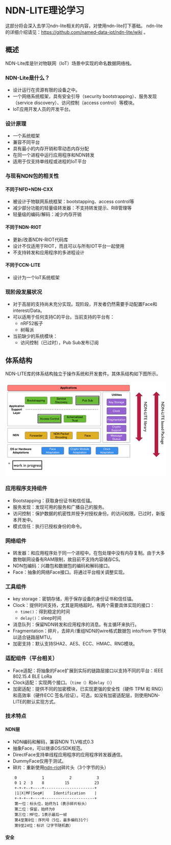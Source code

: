 # NDN-LITE理论学习

这部分将会深入去学习ndn-lite相关的内容，对使用ndn-lite打下基础。
ndn-lite的详细介绍请见：https://github.com/named-data-iot/ndn-lite/wiki 。

## 概述

NDN-Lite库是针对物联网（IoT）场景中实现的命名数据网络栈。

### NDN-Lite是什么？

* 设计运行在资源有限的设备之中。
* 一个网络系统框架，具有安全引导（security bootstrapping）、服务发现（service discovery）、访问控制（access control）等模块。
* IoT应用开发人员的开发平台。

### 设计原理

* 一个系统框架
* 兼容不同平台
* 具有最小的内存开销和零动态内存分配
* 在同一个进程中运行应用程序和NDN转发
* 适用于仅支持单线程或进程的IoT平台

### 与现有NDN包的相关性

#### 不同于NFD+NDN-CXX

* 被设计于物联网系统框架：bootstapping、access control等
* 减少部分功能的轻量级转发器：不支持转发提示、RIB管理等
* 轻量级的编码/解码：减少内存开销

#### 不同于NDN-RIOT

* 更新/改善NDN-RIOT代码库
* 设计不仅适用于RIOT，而且可以与所有IOT平台一起使用
* 不支持转发和应用程序的多进程设计

#### 不同于CCN-LITE

* 设计为一个IoT系统框架

### 现阶段发展状况

* 对于高层的支持尚未充分实现。现阶段，开发者仍然需要手动配置Face和interest/Data。
* 可以适用于任何支持C的平台。当前支持的平台有：
  * nRF52板子
  * 树莓派
* 当前缺少的系统模块：
  * 访问控制（已过时），Pub Sub发布订阅

## 体系结构

NDN-LITE库的体系结构独立于操作系统和开发套件。其体系结构如下图所示。

![](./../pic/ndn-lite%20architecture.png)

### 应用程序支持组件

* Bootstapping：获取身份证书和信任锚。
* 服务发现：发现可用的服务和广播自己的服务。
* 访问控制：保护数据的机密性并授予对授权身份。的访问权限。已过时，新版本开发中。
* 模式信任：执行已授权身份的命令。
  
### 网络组件

* 转发器：和应用程序处于同一个进程中。在包处理中没有内存复制。由于大多数物联网设备有RAM限制，故目前不支持内容储存CS。
* NDN包编码：兴趣包和数据包的编码和解码接口。
* Face：抽象的网络Face接口。将通过平台相关调整实现。

### 工具组件

* key storage：密钥存储，用于保存设备的身份证书和信任锚。
* Clock：提供时间支持，尤其是网络超时。有两个需要具体实现的接口：
  * `time()`：得到稳定的时间
  * `delay()`：sleep时间
* 消息队列：保留NDN转发和应用程序的消息。有主循环来执行。
* Fragmentation：碎片，去碎片/重组NDN的wire格式数据包 into/from 字节块以适合链路层MTU。
* 加密支持：默认支持SHA2、AES、ECC、HMAC、RNG模块。

### 适配组件（平台相关）

* Face适配：将抽象的Face扩展到实际的链路层接口以支持不同的平台：IEEE 802.15.4 BLE LoRa
* Clock适配：实现两个接口。（`time（）`和`delay（）`）
* 加密适配：提供不同的加密模块，已实现更强的安全性（硬件 TPM 和 RNG）和高效率（硬件ECC 签名/验证）。可选，如没有加密适配层，则使用NDN-LITE的默认实现方式。

### 技术特点

#### NDN层

* NDN编码和解码，兼容NDN TLV格式0.3
* 抽象Face，可以继承OS/SDK规范。
* DirectFace支持单线程应用程序的应用程序转发器通信。
* DummyFace仅用于测试。
* 碎片：重新使用[ndn-riot](https://github.com/named-data-iot/ndn-riot)碎片头（3个字节的头）
  
```
    0           1           2           3
    0 1 2  3    8         15           23
    +-+-+--+----+----------------------+
    |1|X|MF|Seq#|    Identification    |
    +-+-+--+----+----------------------+
    第一位：标头位，始终为1（表示碎片标头）
    第二位：保留，始终为0
    第三位：MF位，1表示最后一帧
    第4至第8位：序列号（5位，最多编码31个）
    第9至24位：标识（2字节随机数）
```
#### 安全


